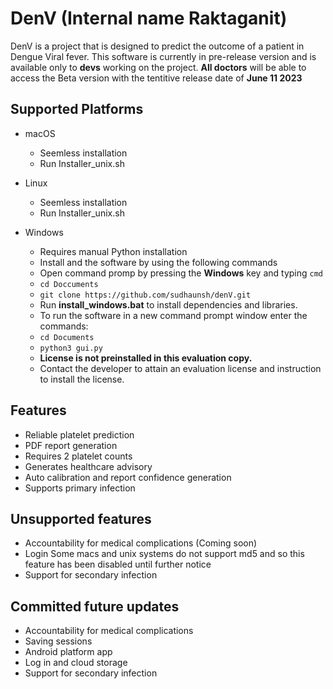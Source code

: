 # DenV (Internal name Raktaganit)

DenV is a project that is designed to predict the outcome of a patient in Dengue Viral fever. This software is currently in pre-release version and is available only to **devs** working on the project. 
**All doctors** will be able to access the Beta version with the tentitive release date of **June 11 2023**

## Supported Platforms 

- macOS 
    - Seemless installation 
    - Run Installer_unix.sh


- Linux 
    - Seemless installation 
    - Run Installer_unix.sh


- Windows 
    - Requires manual Python installation 
    - Install and the software by using the following commands 
    - Open command promp by pressing the **Windows** key and typing `cmd`
    - `cd Doccuments`
    - `git clone https://github.com/sudhaunsh/denV.git`
    - Run **install_windows.bat** to install dependencies and libraries.  
    - To run the software in a new command prompt window enter the commands:
    - `cd Documents`
    - `python3 gui.py`
    - **License is not preinstalled in this evaluation copy.** 
    - Contact the developer to attain an evaluation license and instruction to install the license. 

## Features 

- Reliable platelet prediction 
- PDF report generation 
- Requires 2 platelet counts 
- Generates healthcare advisory 
- Auto calibration and report confidence generation 
- Supports primary infection 

## Unsupported features 
- Accountability for medical complications (Coming soon)
- Login Some macs and unix systems do not support md5 and so this feature has been disabled until further notice
- Support for secondary infection

## Committed future updates 
- Accountability for medical complications
- Saving sessions 
- Android platform app
- Log in and cloud storage 
- Support for secondary infection
